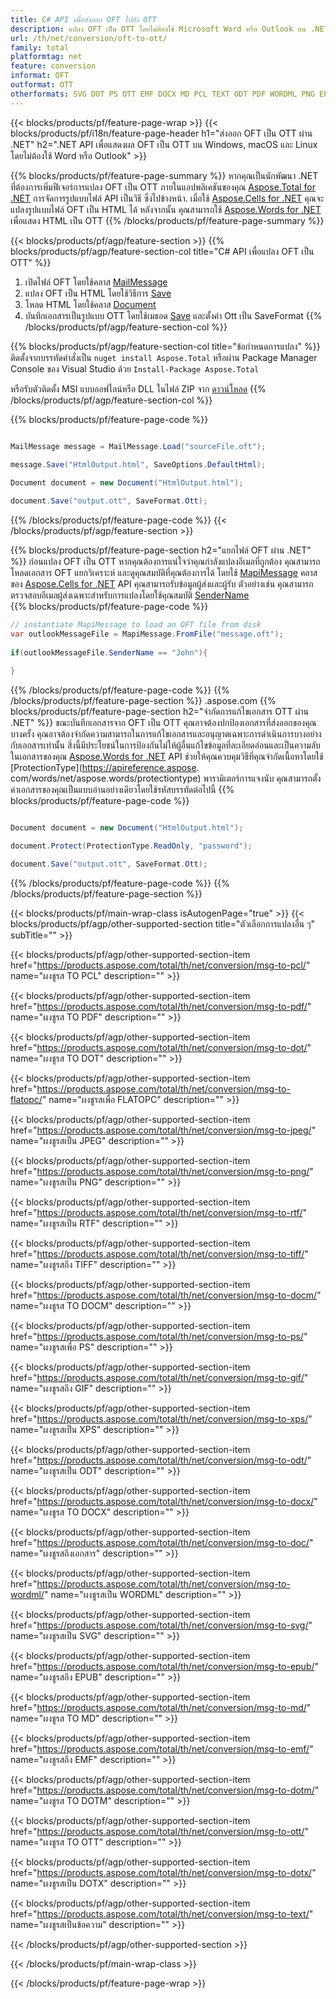 ```yaml
---
title: C# API เพื่อส่งออก OFT ไปยัง OTT
description: แปลง OFT เป็น OTT โดยไม่ต้องใช้ Microsoft Word หรือ Outlook บน .NET
url: /th/net/conversion/oft-to-ott/
family: total
platformtag: net
feature: conversion
informat: OFT
outformat: OTT
otherformats: SVG DOT PS OTT EMF DOCX MD PCL TEXT ODT PDF WORDML PNG EPUB FLATOPC JPEG DOTX GIF DOTM RTF DOCM TIFF XPS DOC
---
```

{{< blocks/products/pf/feature-page-wrap >}}
{{< blocks/products/pf/i18n/feature-page-header h1="ส่งออก OFT เป็น OTT ผ่าน .NET" h2=".NET API เพื่อแสดงผล OFT เป็น OTT บน Windows, macOS และ Linux โดยไม่ต้องใช้ Word หรือ Outlook" >}}

{{% blocks/products/pf/feature-page-summary %}}
หากคุณเป็นนักพัฒนา .NET ที่ต้องการเพิ่มฟีเจอร์การแปลง OFT เป็น OTT ภายในแอปพลิเคชันของคุณ [Aspose.Total for .NET](https://products.aspose.com/total/net/) การจัดการรูปแบบไฟล์ API เป็นวิธี ซึ่งไปข้างหน้า. เมื่อใช้ [Aspose.Cells for .NET](https://products.aspose.com/oft/net/) คุณจะแปลงรูปแบบไฟล์ OFT เป็น HTML ได้ หลังจากนั้น คุณสามารถใช้ [Aspose.Words for .NET](https://products.aspose.com/words/net/) เพื่อแสดง HTML เป็น OTT
{{% /blocks/products/pf/feature-page-summary  %}}

{{< blocks/products/pf/agp/feature-section >}}
{{% blocks/products/pf/agp/feature-section-col title="C# API เพื่อแปลง OFT เป็น OTT" %}}
1. เปิดไฟล์ OFT โดยใช้คลาส [MailMessage](https://apireference.aspose.com/oft/net/aspose.oft/mailmessage)
2. แปลง OFT เป็น HTML โดยใช้วิธีการ [Save](https://apireference.aspose.com/oft/net/aspose.oft.mailmessage/save/methods/3)
3. โหลด HTML โดยใช้คลาส [Document](https://apireference.aspose.com/words/net/aspose.words/document)
4. บันทึกเอกสารเป็นรูปแบบ OTT โดยใช้เมธอด [Save](https://apireference.aspose.com/words/net/aspose.words.document/save/methods/4) และตั้งค่า Ott เป็น SaveFormat
{{% /blocks/products/pf/agp/feature-section-col %}}

{{% blocks/products/pf/agp/feature-section-col title="ข้อกำหนดการแปลง" %}}
ติดตั้งจากบรรทัดคำสั่งเป็น ```nuget install Aspose.Total``` หรือผ่าน Package Manager Console ของ Visual Studio ด้วย ```Install-Package Aspose.Total```

หรือรับตัวติดตั้ง MSI แบบออฟไลน์หรือ DLL ในไฟล์ ZIP จาก [ดาวน์โหลด](https://downloads.aspose.com/total/net)
{{% /blocks/products/pf/agp/feature-section-col %}}

{{% blocks/products/pf/feature-page-code %}}

```cs

MailMessage message = MailMessage.Load("sourceFile.oft");
 
message.Save("HtmlOutput.html", SaveOptions.DefaultHtml);

Document document = new Document("HtmlOutput.html");

document.Save("output.ott", SaveFormat.Ott); 
```

{{% /blocks/products/pf/feature-page-code %}}
{{< /blocks/products/pf/agp/feature-section >}}

{{% blocks/products/pf/feature-page-section  h2="แยกไฟล์ OFT ผ่าน .NET" %}}
ก่อนแปลง OFT เป็น OTT หากคุณต้องการแน่ใจว่าคุณกำลังแปลงอีเมลที่ถูกต้อง คุณสามารถโหลดเอกสาร OFT แยกวิเคราะห์ และดูคุณสมบัติที่คุณต้องการได้ โดยใช้ [MapiMessage](https://apireference.aspose.com/oft/net/aspose.oft.mapi/mapimessage) คลาสของ [Aspose.Cells for .NET](https://products.aspose.com/cells/net/) API คุณสามารถรับข้อมูลผู้ส่งและผู้รับ ตัวอย่างเช่น คุณสามารถตรวจสอบอีเมลผู้ส่งเฉพาะสำหรับการแปลงโดยใช้คุณสมบัติ [SenderName](https://apireference.aspose.com/oft/net/aspose.oft.mapi/mapimessage/properties/sendername)  
{{% blocks/products/pf/feature-page-code %}}

```cs
// instantiate MapiMessage to load an OFT file from disk
var outlookMessageFile = MapiMessage.FromFile("message.oft");
 
if(outlookMessageFile.SenderName == "John"){
    
}
```

{{% /blocks/products/pf/feature-page-code  %}}
{{% /blocks/products/pf/feature-page-section %}}
.aspose.com
{{% blocks/products/pf/feature-page-section  h2="จำกัดการแก้ไขเอกสาร OTT ผ่าน .NET" %}}
ขณะบันทึกเอกสารจาก OFT เป็น OTT คุณอาจต้องปกป้องเอกสารที่ส่งออกของคุณ บางครั้ง คุณอาจต้องจำกัดความสามารถในการแก้ไขเอกสารและอนุญาตเฉพาะการดำเนินการบางอย่างกับเอกสารเท่านั้น สิ่งนี้มีประโยชน์ในการป้องกันไม่ให้ผู้อื่นแก้ไขข้อมูลที่ละเอียดอ่อนและเป็นความลับในเอกสารของคุณ [Aspose.Words for .NET](https://products.aspose.com/words/net/) API ช่วยให้คุณควบคุมวิธีที่คุณจำกัดเนื้อหาโดยใช้ [ProtectionType](https://apireference.aspose. com/words/net/aspose.words/protectiontype) พารามิเตอร์การแจงนับ คุณสามารถตั้งค่าเอกสารของคุณเป็นแบบอ่านอย่างเดียวโดยใช้รหัสบรรทัดต่อไปนี้ 
{{% blocks/products/pf/feature-page-code %}}

```cs

Document document = new Document("HtmlOutput.html");

document.Protect(ProtectionType.ReadOnly, "password");

document.Save("output.ott", SaveFormat.Ott);  
```

{{% /blocks/products/pf/feature-page-code  %}}
{{% /blocks/products/pf/feature-page-section %}}

{{< blocks/products/pf/main-wrap-class isAutogenPage="true" >}}
{{< blocks/products/pf/agp/other-supported-section title="ตัวเลือกการแปลงอื่น ๆ" subTitle="" >}}

{{< blocks/products/pf/agp/other-supported-section-item href="https://products.aspose.com/total/th/net/conversion/msg-to-pcl/" name="ผงชูรส TO PCL" description="" >}}

{{< blocks/products/pf/agp/other-supported-section-item href="https://products.aspose.com/total/th/net/conversion/msg-to-pdf/" name="ผงชูรส TO PDF" description="" >}}

{{< blocks/products/pf/agp/other-supported-section-item href="https://products.aspose.com/total/th/net/conversion/msg-to-dot/" name="ผงชูรส TO DOT" description="" >}}

{{< blocks/products/pf/agp/other-supported-section-item href="https://products.aspose.com/total/th/net/conversion/msg-to-flatopc/" name="ผงชูรสเพื่อ FLATOPC" description="" >}}

{{< blocks/products/pf/agp/other-supported-section-item href="https://products.aspose.com/total/th/net/conversion/msg-to-jpeg/" name="ผงชูรสเป็น JPEG" description="" >}}

{{< blocks/products/pf/agp/other-supported-section-item href="https://products.aspose.com/total/th/net/conversion/msg-to-png/" name="ผงชูรสเป็น PNG" description="" >}}

{{< blocks/products/pf/agp/other-supported-section-item href="https://products.aspose.com/total/th/net/conversion/msg-to-rtf/" name="ผงชูรสเป็น RTF" description="" >}}

{{< blocks/products/pf/agp/other-supported-section-item href="https://products.aspose.com/total/th/net/conversion/msg-to-tiff/" name="ผงชูรสถึง TIFF" description="" >}}

{{< blocks/products/pf/agp/other-supported-section-item href="https://products.aspose.com/total/th/net/conversion/msg-to-docm/" name="ผงชูรส TO DOCM" description="" >}}

{{< blocks/products/pf/agp/other-supported-section-item href="https://products.aspose.com/total/th/net/conversion/msg-to-ps/" name="ผงชูรสเพื่อ PS" description="" >}}

{{< blocks/products/pf/agp/other-supported-section-item href="https://products.aspose.com/total/th/net/conversion/msg-to-gif/" name="ผงชูรสถึง GIF" description="" >}}

{{< blocks/products/pf/agp/other-supported-section-item href="https://products.aspose.com/total/th/net/conversion/msg-to-xps/" name="ผงชูรสเป็น XPS" description="" >}}

{{< blocks/products/pf/agp/other-supported-section-item href="https://products.aspose.com/total/th/net/conversion/msg-to-odt/" name="ผงชูรสเป็น ODT" description="" >}}

{{< blocks/products/pf/agp/other-supported-section-item href="https://products.aspose.com/total/th/net/conversion/msg-to-docx/" name="ผงชูรส TO DOCX" description="" >}}

{{< blocks/products/pf/agp/other-supported-section-item href="https://products.aspose.com/total/th/net/conversion/msg-to-doc/" name="ผงชูรสถึงเอกสาร" description="" >}}

{{< blocks/products/pf/agp/other-supported-section-item href="https://products.aspose.com/total/th/net/conversion/msg-to-wordml/" name="ผงชูรสเป็น WORDML" description="" >}}

{{< blocks/products/pf/agp/other-supported-section-item href="https://products.aspose.com/total/th/net/conversion/msg-to-svg/" name="ผงชูรสเป็น SVG" description="" >}}

{{< blocks/products/pf/agp/other-supported-section-item href="https://products.aspose.com/total/th/net/conversion/msg-to-epub/" name="ผงชูรสถึง EPUB" description="" >}}

{{< blocks/products/pf/agp/other-supported-section-item href="https://products.aspose.com/total/th/net/conversion/msg-to-md/" name="ผงชูรส TO MD" description="" >}}

{{< blocks/products/pf/agp/other-supported-section-item href="https://products.aspose.com/total/th/net/conversion/msg-to-emf/" name="ผงชูรสถึง EMF" description="" >}}

{{< blocks/products/pf/agp/other-supported-section-item href="https://products.aspose.com/total/th/net/conversion/msg-to-dotm/" name="ผงชูรส TO DOTM" description="" >}}

{{< blocks/products/pf/agp/other-supported-section-item href="https://products.aspose.com/total/th/net/conversion/msg-to-ott/" name="ผงชูรส TO OTT" description="" >}}

{{< blocks/products/pf/agp/other-supported-section-item href="https://products.aspose.com/total/th/net/conversion/msg-to-dotx/" name="ผงชูรสเป็น DOTX" description="" >}}

{{< blocks/products/pf/agp/other-supported-section-item href="https://products.aspose.com/total/th/net/conversion/msg-to-text/" name="ผงชูรสเป็นข้อความ" description="" >}}



{{< /blocks/products/pf/agp/other-supported-section >}}

{{< /blocks/products/pf/main-wrap-class >}}

{{< /blocks/products/pf/feature-page-wrap >}}
